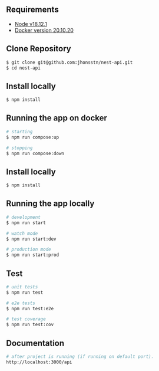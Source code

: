 ## Requirements


- [Node v18.12.1](https://nodejs.org/en/)
- [Docker version 20.10.20](https://www.docker.com/products/docker-desktop/)

## Clone Repository

```bash
$ git clone git@github.com:jhonsstn/nest-api.git
$ cd nest-api
```

## Install locally

```bash
$ npm install
```

## Running the app on docker

```bash
# starting
$ npm run compose:up

# stopping
$ npm run compose:down
```

## Install locally

```bash
$ npm install
```

## Running the app locally

```bash
# development
$ npm run start

# watch mode
$ npm run start:dev

# production mode
$ npm run start:prod
```

## Test

```bash
# unit tests
$ npm run test

# e2e tests
$ npm run test:e2e

# test coverage
$ npm run test:cov
```

## Documentation

```bash
# after project is running (if running on default port).
http://localhost:3000/api
```
